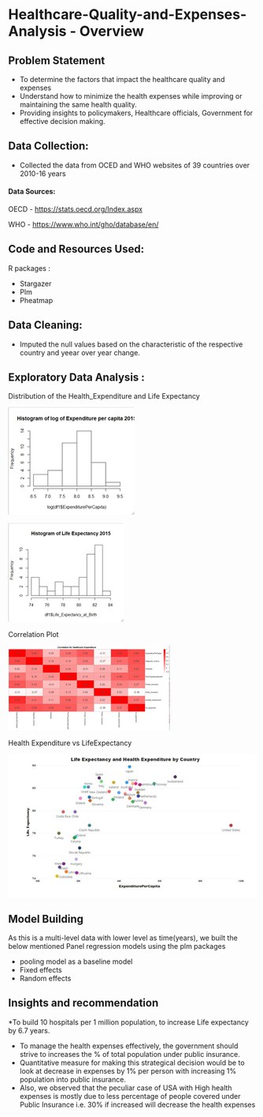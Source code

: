 # Healthcare-Quality-and-Expenses-Analysis - Overview

## Problem Statement
* To determine the factors that impact the healthcare quality and expenses
* Understand how to minimize the health expenses while improving or maintaining the same health quality. 
* Providing insights to policymakers, Healthcare officials, Government for effective decision making.

## Data Collection:
* Collected the data from OCED and WHO websites of 39 countries over 2010-16 years
#### Data Sources: 
OECD - https://stats.oecd.org/Index.aspx

WHO  - https://www.who.int/gho/database/en/


## Code and Resources Used:
R packages : 
* Stargazer
* Plm
* Pheatmap


## Data Cleaning:
* Imputed the null values based on the characteristic of the respective country and yeear over year change.

## Exploratory Data Analysis :
Distribution of the Health_Expenditure and Life Expectancy

![EDA](https://github.com/vinayreddy115/Healthcare-Quality-and-Expenses-Analysis/blob/main/Images/Distribution%20of%20Expenditure%20data.png)

![EDA](https://github.com/vinayreddy115/Healthcare-Quality-and-Expenses-Analysis/blob/main/Images/Distribution%20of%20Life%20Expectancy%20data.png)

Correlation Plot

![EDA](https://github.com/vinayreddy115/Healthcare-Quality-and-Expenses-Analysis/blob/main/Images/Correlation%20plot.png)

Health Expenditure vs LifeExpectancy

![EDA](https://github.com/vinayreddy115/Healthcare-Quality-and-Expenses-Analysis/blob/main/Images/LifeExpectancy%20vs%20Healthcare%20Expenditure.png)


## Model Building
As this is a multi-level data with lower level as time(years), we built the below mentioned Panel regression models using the plm packages 
* pooling model as a baseline model 
* Fixed effects
* Random effects

## Insights and recommendation 
*To build 10 hospitals per 1 million population, to increase Life expectancy by 6.7 years.
* To manage the health expenses effectively, the government should strive to increases the
% of total population under public insurance.
* Quantitative measure for making this strategical decision would be to look at decrease in
expenses by 1% per person with increasing 1% population into public insurance.
* Also, we observed that the peculiar case of USA with High health expenses is mostly due
to less percentage of people covered under Public Insurance i.e. 30% if increased will decrease the
health expenses 


